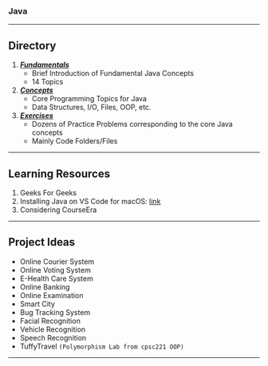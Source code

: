 ### Java
-----


## Directory
1. [***Fundamentals***](https://github.com/13rianlucero/Java/tree/main/Fundamentals)
   - Brief Introduction of Fundamental Java Concepts
   - 14 Topics
2. [***Concepts***](https://github.com/13rianlucero/Java/tree/main/Concepts)
    - Core Programming Topics for Java
    - Data Structures, I/O, Files, OOP, etc.
3. [***Exercises***](https://github.com/13rianlucero/Java/tree/main/Exercises)
    - Dozens of Practice Problems corresponding to the core Java concepts
    - Mainly Code Folders/Files
-----


## Learning Resources
1. Geeks For Geeks
2. Installing Java on VS Code for macOS: [link](https://www.youtube.com/watch?v=hEJp98x_MPQ)
3. Considering CourseEra
-----


## Project Ideas
* Online Courier System
* Online Voting System
* E-Health Care System
* Online Banking
* Online Examination
* Smart City
* Bug Tracking System
* Facial Recognition
* Vehicle Recognition
* Speech Recognition
* TuffyTravel ``(Polymorphism Lab from cpsc221 OOP)``
-----